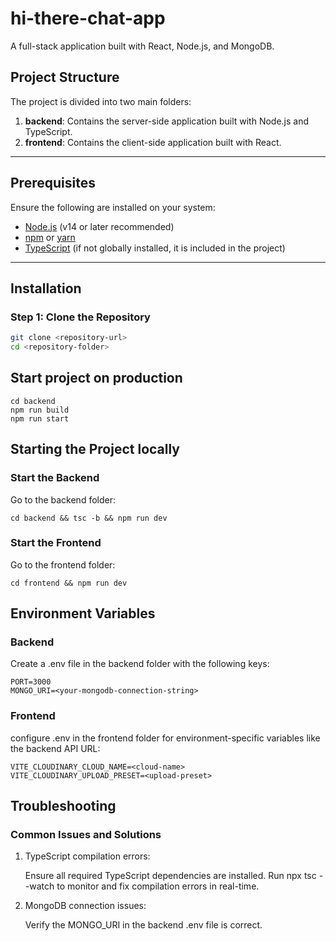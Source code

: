 # hi-there-chat-app

A full-stack application built with React, Node.js, and MongoDB.

## Project Structure

The project is divided into two main folders:

1. **backend**: Contains the server-side application built with Node.js and TypeScript.
2. **frontend**: Contains the client-side application built with React.

---

## Prerequisites

Ensure the following are installed on your system:

- [Node.js](https://nodejs.org/) (v14 or later recommended)
- [npm](https://www.npmjs.com/) or [yarn](https://yarnpkg.com/)
- [TypeScript](https://www.typescriptlang.org/) (if not globally installed, it is included in the project)

---

## Installation

### Step 1: Clone the Repository

```bash
git clone <repository-url>
cd <repository-folder>
```

## Start project on production  

```
cd backend
npm run build
npm run start
```

## Starting the Project locally

### Start the Backend

Go to the backend folder:

```
cd backend && tsc -b && npm run dev
```

### Start the Frontend

Go to the frontend folder:

```
cd frontend && npm run dev
```

## Environment Variables

### Backend

Create a .env file in the backend folder with the following keys:

```
PORT=3000
MONGO_URI=<your-mongodb-connection-string>
```

### Frontend

configure .env in the frontend folder for environment-specific variables like the backend API URL:

```
VITE_CLOUDINARY_CLOUD_NAME=<cloud-name>
VITE_CLOUDINARY_UPLOAD_PRESET=<upload-preset>
```

## Troubleshooting

### Common Issues and Solutions

1. TypeScript compilation errors:

    Ensure all required TypeScript dependencies are installed.
    Run npx tsc --watch to monitor and fix compilation errors in real-time.
    
2. MongoDB connection issues:

    Verify the MONGO_URI in the backend .env file is correct.
    